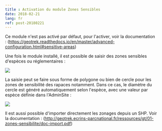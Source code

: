 ```yaml
---
title : Activation du module Zones Sensibles
date: 2018-02-21
lang: fr
ref: post-20180221
---
```


Ce module n'est pas activé par défaut, pour l'activer, voir la documentation :  (https://geotrek.readthedocs.io/en/master/advanced-configuration.html#sensitive-areas)

Une fois le module installé, il est possible de saisir des zones sensibles d'espèces ou réglementaires : 

<!--more-->

<img style="max-width: 100%;" src="{{site.base_url}}/assets/img/geotrek-mod-zones-sensibles.png">

La saisie peut se faire sous forme de polygone ou bien de cercle pour les zones de sensibilité des rapaces notamment. Dans ce cas, le diamètre du cercle est généré automatiquement selon l'espèce, avec une valeur par espèce définie dans l'AdminSite : 

<img style="max-width: 100%;" src="{{site.base_url}}/assets/img/geotrek-mod-zones-sensibles2.png">

Il est aussi possible d'importer directement les zonages depuis un SHP. Voir la documentation : (http://geotrek.ecrins-parcnational.fr/ressources/gt/01-zones-sensibilite/doc-import.pdf)
